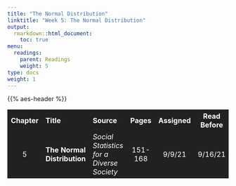 ```yaml
---
title: "The Normal Distribution"
linktitle: "Week 5: The Normal Distribution"
output:
  rmarkdown::html_document:
    toc: true
menu:
  readings:
    parent: Readings
    weight: 5
type: docs
weight: 1
---
```


<script src="/rmarkdown-libs/kePrint/kePrint.js"></script>

<link href="/rmarkdown-libs/lightable/lightable.css" rel="stylesheet" />

{{% aes-header %}}

<table class="table table-striped table-hover" style="width: auto !important; margin-left: auto; margin-right: auto;">
<thead>
<tr>
<th style="text-align:center;color: #ffffff !important;background-color: #212121 !important;vertical-align: middle !important;">
Chapter
</th>
<th style="text-align:left;color: #ffffff !important;background-color: #212121 !important;vertical-align: middle !important;">
Title
</th>
<th style="text-align:left;color: #ffffff !important;background-color: #212121 !important;vertical-align: middle !important;">
Source
</th>
<th style="text-align:center;color: #ffffff !important;background-color: #212121 !important;vertical-align: middle !important;">
Pages
</th>
<th style="text-align:center;color: #ffffff !important;background-color: #212121 !important;vertical-align: middle !important;">
Assigned
</th>
<th style="text-align:center;color: #ffffff !important;background-color: #212121 !important;vertical-align: middle !important;">
Read Before
</th>
<th style="text-align:center;color: #ffffff !important;background-color: #212121 !important;vertical-align: middle !important;">
Required
</th>
</tr>
</thead>
<tbody>
<tr>
<td style="text-align:center;width: 5em; color: #ffffff !important;background-color: #212121 !important;vertical-align: middle !important;">
5
</td>
<td style="text-align:left;width: 20em; color: #ffffff !important;background-color: #212121 !important;vertical-align: middle !important;">
<b>The Normal Distribution</b>
</td>
<td style="text-align:left;width: 12em; color: #ffffff !important;background-color: #212121 !important;vertical-align: middle !important;">
<i>Social Statistics for a Diverse Society</i>
</td>
<td style="text-align:center;width: 5em; color: #ffffff !important;background-color: #212121 !important;vertical-align: middle !important;">
151-168
</td>
<td style="text-align:center;width: 10em; color: #ffffff !important;background-color: #212121 !important;vertical-align: middle !important;">
9/9/21
</td>
<td style="text-align:center;width: 10em; color: #ffffff !important;background-color: #212121 !important;vertical-align: middle !important;">
9/16/21
</td>
<td style="text-align:center;width: 10em; color: #ffffff !important;background-color: #212121 !important;vertical-align: middle !important;">
<svg aria-hidden="true" role="img" viewbox="0 0 512 512" style="height:15px;width:15px;vertical-align:-0.125em;margin-left:auto;margin-right:auto;font-size:inherit;fill:#428bca;overflow:visible;position:relative;">
<path d="M0 256C0 114.6 114.6 0 256 0C397.4 0 512 114.6 512 256C512 397.4 397.4 512 256 512C114.6 512 0 397.4 0 256zM371.8 211.8C382.7 200.9 382.7 183.1 371.8 172.2C360.9 161.3 343.1 161.3 332.2 172.2L224 280.4L179.8 236.2C168.9 225.3 151.1 225.3 140.2 236.2C129.3 247.1 129.3 264.9 140.2 275.8L204.2 339.8C215.1 350.7 232.9 350.7 243.8 339.8L371.8 211.8z"></path>
</svg>
</td>
</tr>
</tbody>
</table>
